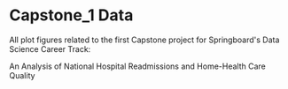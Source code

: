 # Capstone_1 Data

All plot figures related to the first Capstone project for Springboard's Data Science Career Track:

An Analysis of National Hospital Readmissions and Home-Health Care Quality
